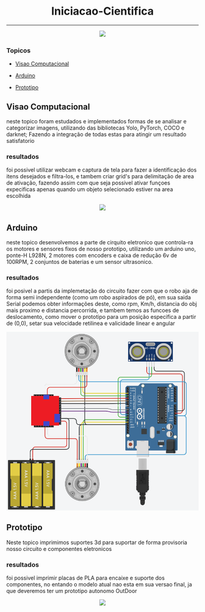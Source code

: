 <h1 align="center">Iniciacao-Cientifica</h1>
<hr>

<p align="center" height=200px>
<img loading="lazy" src="http://img.shields.io/static/v1?label=STATUS&message=EM%20DESENVOLVIMENTO&color=GREEN&style=for-the-badge">
</p>


### Topicos

- [Visao Computacional](#visao-computacional)

- [Arduino](#arduino)

- [Prototipo](#prototipo)

  
## Visao Computacional
neste topico foram estudados e implementados formas de se analisar e categorizar imagens, utilizando das bibliotecas Yolo, PyTorch, COCO e darknet; Fazendo a integração de todas estas para atingir um resultado satisfatorio
### resultados
  foi possivel utilizar webcam e captura de tela para fazer a identificação dos itens desejados e filtra-los, e tambem criar grid's para delimitação de area de ativação, fazendo assim com que seja possivel ativar funçoes expecificas apenas quando um objeto selecionado estiver na area escolhida

  <p align="center" height=200px>
  <img loading="lazy" src="https://github.com/LorenzoBertozzi/Iniciacao-Cientifica/blob/main/motion/capturas%20de%20tela/Captura%20de%20tela%202024-06-18%20105851.png">
  </p>

## Arduino
neste topico desenvolvemos a parte de cirquito eletronico que controla-ra os motores e sensores fixos de nosso prototipo, utilizando um arduino uno, ponte-H L928N, 2 motores com encoders e caixa de redução 6v de 100RPM, 2 conjuntos de baterias e um sensor ultrasonico.
### resultados
  foi posivel a partis da implemetação do circuito fazer com que o robo aja de forma semi independente (como um robo aspirados de pó), em sua saida Serial podemos obter informações deste, como rpm, Km/h, distancia do obj mais proximo e distancia percorrida, e tambem temos as funcoes de deslocamento, como mover o prototipo para um posição especifica a partir de (0,0), setar sua velocidade retilinea e valicidade linear e angular

  <p align="center" height=200px>
  <img loading="lazy" src="https://github.com/LorenzoBertozzi/Iniciacao-Cientifica/blob/main/Diagrama-Do-Circuito.png">
  </p>

## Prototipo
Neste topico imprimimos suportes 3d para suportar de forma provisoria nosso circuito e componentes eletronicos
### resultados 
  foi possivel imprimir placas de PLA para encaixe e suporte dos componentes, no entando o modelo atual nao esta em sua versao final, ja que deveremos ter um prototipo autonomo OutDoor

  <p align="center" height=200px>
  <img loading="lazy" src="https://github.com/LorenzoBertozzi/Iniciacao-Cientifica/blob/main/prototipo/capturas%20do%20projeto/Captura%20de%20tela%202024-06-04%20152506.png?raw=true">
  </p>
